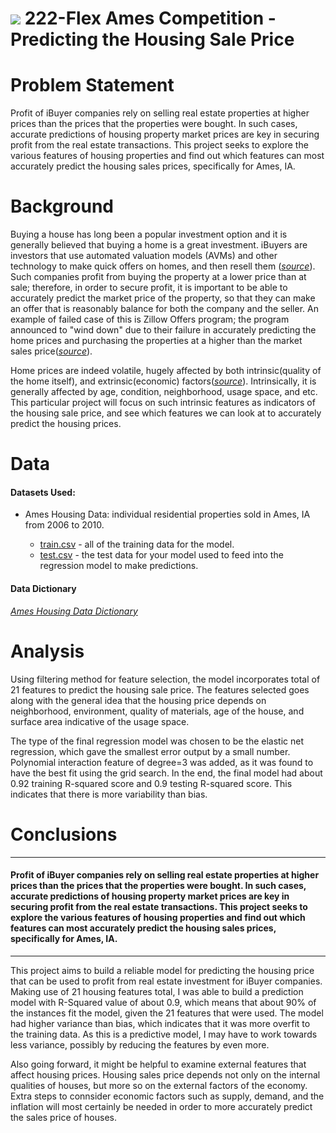 # ![](https://ga-dash.s3.amazonaws.com/production/assets/logo-9f88ae6c9c3871690e33280fcf557f33.png) 222-Flex Ames Competition - Predicting the Housing Sale Price

# Problem Statement
Profit of iBuyer companies rely on selling real estate properties at higher prices than the prices that the properties were bought. In such cases, accurate predictions of housing property market prices are key in securing profit from the real estate transactions. This project seeks to explore the various features of housing properties and find out which features can most accurately predict the housing sales prices, specifically for Ames, IA.


# Background
Buying a house has long been a popular investment option and it is generally believed that buying a home is a great investment. iBuyers are investors that use automated valuation models (AVMs) and other technology to make quick offers on homes, and then resell them ([*source*](https://blog.offerpad.com/what-is-an-ibuyer/?utm_source=google&utm_medium=cpc&utm_campaign=pmax-stlouis&gclid=Cj0KCQjwpImTBhCmARIsAKr58cwChC4Im8uIEXN0Qs36ar3oNoiXC1SO4MU0p6bhAJTNXVI9Wr2bCDUaAlksEALw_wcB)). Such companies profit from buying the property at a lower price than at sale; therefore, in order to secure profit, it is important to be able to accurately predict the market price of the property, so that they can make an offer that is reasonably balance for both the company and the seller. 
An example of failed case of this is Zillow Offers program; the program announced to "wind down" due to their failure in accurately predicting the home prices and purchasing the properties at a higher than the market sales price([*source*](https://wraltechwire.com/2021/11/02/zillow-unable-to-predict-housing-prices-to-wind-down-offers-program-everywhere/)). 

Home prices are indeed volatile, hugely affected by both intrinsic(quality of the home itself), and extrinsic(economic) factors([*source*](https://www.opendoor.com/w/blog/factors-that-influence-home-value)). Intrinsically, it is generally affected by age, condition, neighborhood, usage space, and etc. This particular project will focus on such intrinsic features as indicators of the housing sale price, and see which features we can look at to accurately predict the housing prices. 

# Data 

#### Datasets Used:
- Ames Housing Data: individual residential properties sold in Ames, IA from 2006 to 2010.

    * [train.csv](../data/train.csv) - all of the training data for the model. 
    * [test.csv](../data/test.csv) - the test data for your model used to feed into the regression model to make predictions.
    
#### Data Dictionary 
[*Ames Housing Data Dictionary*](http://jse.amstat.org/v19n3/decock/DataDocumentation.txt)


# Analysis
Using filtering method for feature selection, the model incorporates total of 21 features to predict the housing sale price. The features selected goes along with the general idea that the housing price depends on neighborhood, environment, quality of materials, age of the house, and surface area indicative of the usage space. 

The type of the final regression model was chosen to be the elastic net regression, which gave the smallest error output by a small number. Polynomial interaction feature of degree=3 was added, as it was found to have the best fit using the grid search. In the end, the final model had about 0.92 training R-squared score and 0.9 testing R-squared score. This indicates that there is more variability than bias. 

# Conclusions
----
#### Profit of iBuyer companies rely on selling real estate properties at higher prices than the prices that the properties were bought. In such cases, accurate predictions of housing property market prices are key in securing profit from the real estate transactions. This project seeks to explore the various features of housing properties and find out which features can most accurately predict the housing sales prices, specifically for Ames, IA.
----
This project aims to build a reliable model for predicting the housing price that can be used to profit from real estate investment for iBuyer companies. Making use of 21 housing features total, I was able to build a prediction model with R-Squared value of about 0.9, which means that about 90% of the instances fit the model, given the 21 features that were used. The model had higher variance than bias, which indicates that it was more overfit to the training data. As this is a predictive model, I may have to work towards less variance, possibly by reducing the features by even more. 

Also going forward, it might be helpful to examine external features that affect housing prices. Housing sales price depends not only on the internal qualities of houses, but more so on the external factors of the economy. Extra steps to connsider economic factors such as supply, demand, and the inflation will most certainly be needed in order to more accurately predict the sales price of houses. 